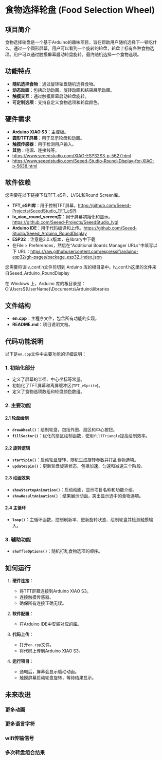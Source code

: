 # 食物选择轮盘 (Food Selection Wheel)

## 项目简介
食物选择轮盘是一个基于Arduino的趣味项目，旨在帮助用户随机选择下一顿吃什么。通过一个圆形屏幕，用户可以看到一个旋转的轮盘，轮盘上标有各种食物选项。用户可以通过触摸屏幕启动轮盘旋转，最终随机选择一个食物选项。

## 功能特点
- **随机选择食物**：通过旋转轮盘随机选择食物。
- **动态动画**：包括启动动画、旋转动画和结果展示动画。
- **触摸交互**：通过触摸屏幕启动轮盘旋转。
- **可定制选项**：支持自定义食物选项和轮盘颜色。

## 硬件需求
- **Arduino XIAO S3**：主控板。
- **圆形TFT屏幕**：用于显示轮盘和动画。
- **触摸传感器**：用于检测用户输入。
- **其他**：电源、连接线等。
- https://www.seeedstudio.com/XIAO-ESP32S3-p-5627.html
- https://www.seeedstudio.com/Seeed-Studio-Round-Display-for-XIAO-p-5638.html

## 软件依赖
您需要在以下链接下载TFT_eSPI、LVGL和Round Screen库。
- **TFT_eSPI库**：用于控制TFT屏幕。https://github.com/Seeed-Projects/SeeedStudio_TFT_eSPI
- **lv_xiao_round_screen库**：用于屏幕初始化和显示。https://github.com/Seeed-Projects/SeeedStudio_lvgl
- **Arduino IDE**：用于代码编译和上传。https://github.com/Seeed-Studio/Seeed_Arduino_RoundDisplay
- **ESP32**：注意是3.0.x版本，在library中下载
- 在File > Preferences，然后在“Additional Boards Manager URLs”中填写以下 URL：https://raw.githubusercontent.com/espressif/arduino-esp32/gh-pages/package_esp32_index.json

您需要将该lv_conf.h文件剪切到 Arduino 库的根目录中。lv_conf.h这里的文件来自Seeed_Arduino_RoundDisplay

在 Windows 上，Arduino 库的根目录是：
C:\Users\${UserName}\Documents\Arduino\libraries

## 文件结构
- **en.cpp**：主程序文件，包含所有功能的实现。
- **README.md**：项目说明文档。

## 代码功能说明
以下是`en.cpp`文件中主要功能的详细说明：

### 1. 初始化部分
- 定义了屏幕的半径、中心坐标等常量。
- 初始化了TFT屏幕和离屏缓冲区(`TFT_eSprite`)。
- 定义了食物选项数组和轮盘颜色数组。

### 2. 主要功能
#### 2.1 轮盘绘制
- **`drawWheel()`**：绘制轮盘，包括外圈、扇区和中心按钮。
- **`fillSector()`**：优化的扇区绘制函数，使用`fillTriangle`提高绘制效率。

#### 2.2 旋转逻辑
- **`startSpin()`**：启动轮盘旋转，随机生成旋转参数并打乱食物选项。
- **`updateSpin()`**：更新轮盘旋转状态，包括加速、匀速和减速三个阶段。

#### 2.3 动画效果
- **`showStartupAnimation()`**：启动动画，显示项目名称和功能介绍。
- **`showResultAnimation()`**：结果展示动画，突出显示选中的食物选项。

#### 2.4 主循环
- **`loop()`**：主循环函数，控制刷新率、更新旋转状态、绘制轮盘并检测触摸输入。

### 3. 辅助功能
- **`shuffleOptions()`**：随机打乱食物选项的顺序。

## 如何运行
1. **硬件连接**：
   - 将TFT屏幕连接到Arduino XIAO S3。
   - 连接触摸传感器。
   - 确保所有连接正确无误。

2. **软件配置**：
   - 在Arduino IDE中安装对应的库。

3. **代码上传**：
   - 打开`en.cpp`文件。
   - 将代码上传到Arduino XIAO S3。

4. **运行项目**：
   - 通电后，屏幕会显示启动动画。
   - 触摸屏幕启动轮盘旋转，等待结果显示。

## 未来改进
### 更多动画
### 更多语言字符
### wifi传输信号
### 多次转盘组合结果
